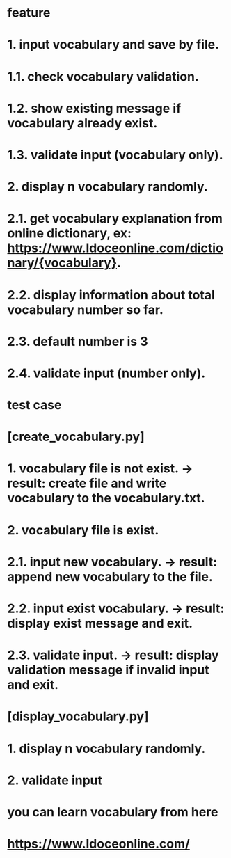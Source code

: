 # feature
# 1. input vocabulary and save by file.
#   1.1. check vocabulary validation.
#   1.2. show existing message if vocabulary already exist.
#   1.3. validate input (vocabulary only).
# 2. display n vocabulary randomly.
#   2.1. get vocabulary explanation from online dictionary, ex: https://www.ldoceonline.com/dictionary/{vocabulary}.
#   2.2. display information about total vocabulary number so far.
#   2.3. default number is 3
#   2.4. validate input (number only).


# test case
# [create_vocabulary.py]
# 1. vocabulary file is not exist. -> result: create file and write vocabulary to the vocabulary.txt.
# 2. vocabulary file is exist.
#   2.1. input new vocabulary. -> result: append new vocabulary to the file.
#   2.2. input exist vocabulary. -> result: display exist message and exit.
#   2.3. validate input. -> result: display validation message if invalid input and exit.

# [display_vocabulary.py]
# 1. display n vocabulary randomly.
# 2. validate input


# you can learn vocabulary from here
# https://www.ldoceonline.com/